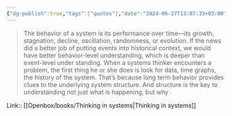 ```yaml
---
{"dg-publish":true,"tags":["quotes"],"date":"2024-06-27T13:07:33+03:00","title":"growth, stagnation, decline, oscillation, randomness, or evolution","aliases":"growth, stagnation, decline, oscillation, randomness, or evolution","dg-path":"/quotes/202406271307.md","permalink":"/quotes/202406271307/","dgPassFrontmatter":true}
---
```



> The behavior of a system is its performance over time—its growth, stagnation, decline, oscillation, randomness, or evolution. If the news did a better job of putting events into historical context, we would have better behavior-level understanding, which is deeper than event-level under standing. When a systems thinker encounters a problem, the first thing he or she does is look for data, time graphs, the history of the system. That’s because long term behavior provides clues to the underlying system structure. And structure is the key to understanding not just what is happening, but why .

Link:: [[Openbox/books/Thinking in systems|Thinking in systems]]

